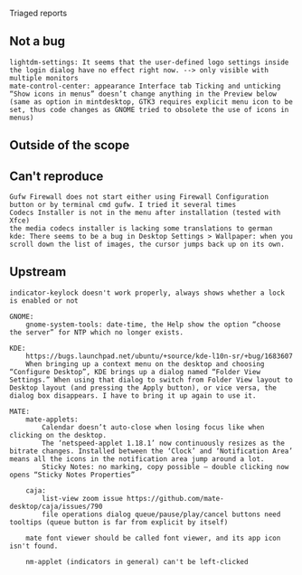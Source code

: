 Triaged reports

Not a bug
---------
    lightdm-settings: It seems that the user-defined logo settings inside the login dialog have no effect right now. --> only visible with multiple monitors
    mate-control-center: appearance Interface tab Ticking and unticking “Show icons in menus” doesn’t change anything in the Preview below (same as option in mintdesktop, GTK3 requires explicit menu icon to be set, thus code changes as GNOME tried to obsolete the use of icons in menus)


Outside of the scope
--------------------


Can't reproduce
---------------
    Gufw Firewall does not start either using Firewall Configuration button or by terminal cmd gufw. I tried it several times
    Codecs Installer is not in the menu after installation (tested with Xfce)
    the media codecs installer is lacking some translations to german
    kde: There seems to be a bug in Desktop Settings > Wallpaper: when you scroll down the list of images, the cursor jumps back up on its own.

Upstream
--------
    indicator-keylock doesn't work properly, always shows whether a lock is enabled or not

    GNOME:
        gnome-system-tools: date-time, the Help show the option “choose the server” for NTP which no longer exists.

    KDE:
        https://bugs.launchpad.net/ubuntu/+source/kde-l10n-sr/+bug/1683607
        When bringing up a context menu on the desktop and choosing “Configure Desktop”, KDE brings up a dialog named “Folder View Settings.” When using that dialog to switch from Folder View layout to Desktop layout (and pressing the Apply button), or vice versa, the dialog box disappears. I have to bring it up again to use it.

    MATE:
        mate-applets:
            Calendar doesn’t auto-close when losing focus like when clicking on the desktop.
            The ‘netspeed-applet 1.18.1’ now continuously resizes as the bitrate changes. Installed between the ‘Clock’ and ‘Notification Area’ means all the icons in the notification area jump around a lot.
            Sticky Notes: no marking, copy possible – double clicking now opens “Sticky Notes Properties”

        caja:
            list-view zoom issue https://github.com/mate-desktop/caja/issues/790
            file operations dialog queue/pause/play/cancel buttons need tooltips (queue button is far from explicit by itself)

        mate font viewer should be called font viewer, and its app icon isn't found.

        nm-applet (indicators in general) can't be left-clicked
